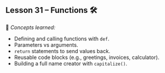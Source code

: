 ## Lesson 31 – Functions 🛠️
📌 *Concepts learned:*  
- Defining and calling functions with `def`.  
- Parameters vs arguments.  
- `return` statements to send values back.  
- Reusable code blocks (e.g., greetings, invoices, calculator).  
- Building a full name creator with `capitalize()`.  

